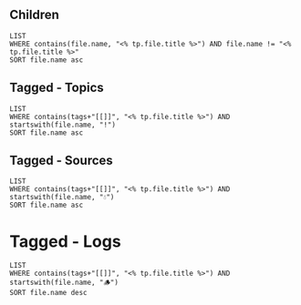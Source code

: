 
## Children
```dataview
LIST
WHERE contains(file.name, "<% tp.file.title %>") AND file.name != "<% tp.file.title %>"
SORT file.name asc
```

## Tagged - Topics
```dataview
LIST
WHERE contains(tags+"[[]]", "<% tp.file.title %>") AND startswith(file.name, "!")
SORT file.name asc
```

## Tagged - Sources
```dataview
LIST
WHERE contains(tags+"[[]]", "<% tp.file.title %>") AND startswith(file.name, "💧")
SORT file.name asc
```

# Tagged - Logs
```dataview
LIST
WHERE contains(tags+"[[]]", "<% tp.file.title %>") AND startswith(file.name, "🪵")
SORT file.name desc
```
